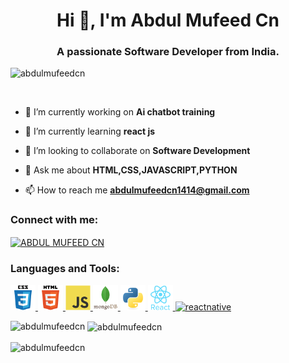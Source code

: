
<h1 align="center">Hi 👋, I'm Abdul Mufeed Cn</h1>
<h3 align="center">A passionate Software Developer from India.</h3>

<p align="left"> <img src="https://komarev.com/ghpvc/?username=abdulmufeedcn&label=Profile%20views&color=0e75b6&style=flat" alt="abdulmufeedcn" /> </p>

<p align="left"> <a href="https://twitter.com/" target="blank"><img src="https://img.shields.io/twitter/follow/?logo=twitter&style=for-the-badge" alt="" /></a> </p>

- 🔭 I’m currently working on **Ai chatbot training**

- 🌱 I’m currently learning **react js**

- 👯 I’m looking to collaborate on **Software Development**

- 💬 Ask me about **HTML,CSS,JAVASCRIPT,PYTHON**

- 📫 How to reach me **abdulmufeedcn1414@gmail.com**

<h3 align="left">Connect with me:</h3>
<p align="left">
<a href="https://linkedin.com/in/ABDUL MUFEED CN" target="blank"><img align="center" src="https://raw.githubusercontent.com/rahuldkjain/github-profile-readme-generator/master/src/images/icons/Social/linked-in-alt.svg" alt="ABDUL MUFEED CN" height="30" width="40" /></a>
</p>

<h3 align="left">Languages and Tools:</h3>
<p align="left"> <a href="https://www.w3schools.com/css/" target="_blank" rel="noreferrer"> <img src="https://raw.githubusercontent.com/devicons/devicon/master/icons/css3/css3-original-wordmark.svg" alt="css3" width="40" height="40"/> </a> <a href="https://www.w3.org/html/" target="_blank" rel="noreferrer"> <img src="https://raw.githubusercontent.com/devicons/devicon/master/icons/html5/html5-original-wordmark.svg" alt="html5" width="40" height="40"/> </a> <a href="https://developer.mozilla.org/en-US/docs/Web/JavaScript" target="_blank" rel="noreferrer"> <img src="https://raw.githubusercontent.com/devicons/devicon/master/icons/javascript/javascript-original.svg" alt="javascript" width="40" height="40"/> </a> <a href="https://www.mongodb.com/" target="_blank" rel="noreferrer"> <img src="https://raw.githubusercontent.com/devicons/devicon/master/icons/mongodb/mongodb-original-wordmark.svg" alt="mongodb" width="40" height="40"/> </a> <a href="https://www.python.org" target="_blank" rel="noreferrer"> <img src="https://raw.githubusercontent.com/devicons/devicon/master/icons/python/python-original.svg" alt="python" width="40" height="40"/> </a> <a href="https://reactjs.org/" target="_blank" rel="noreferrer"> <img src="https://raw.githubusercontent.com/devicons/devicon/master/icons/react/react-original-wordmark.svg" alt="react" width="40" height="40"/> </a> <a href="https://reactnative.dev/" target="_blank" rel="noreferrer"> <img src="https://reactnative.dev/img/header_logo.svg" alt="reactnative" width="40" height="40"/> </a> </p>

<p><img align="left" src="https://github-readme-stats.vercel.app/api/top-langs?username=abdulmufeedcn&show_icons=true&locale=en&layout=compact" alt="abdulmufeedcn" /></p>

<p>&nbsp;<img align="center" src="https://github-readme-stats.vercel.app/api?username=abdulmufeedcn&show_icons=true&locale=en" alt="abdulmufeedcn" /></p>

<p><img align="center" src="https://github-readme-streak-stats.herokuapp.com/?user=abdulmufeedcn&" alt="abdulmufeedcn" /></p>
